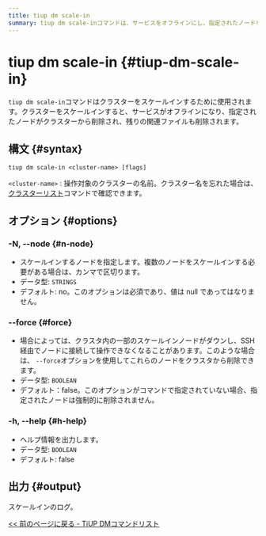 ```yaml
---
title: tiup dm scale-in
summary: tiup dm scale-inコマンドは、サービスをオフラインにし、指定されたノードをクラスタから削除することで、クラスタをスケールインします。構文は「tiup dm scale-in <cluster-name> [flags]」です。オプションには、ノードの指定、ダウンしているノードの強制削除、ヘルプ情報の表示などを行う -N、 --force、-h があります。出力はスケールインのログです。
---
```


# tiup dm scale-in {#tiup-dm-scale-in}

`tiup dm scale-in`コマンドはクラスターをスケールインするために使用されます。クラスターをスケールインすると、サービスがオフラインになり、指定されたノードがクラスターから削除され、残りの関連ファイルも削除されます。

## 構文 {#syntax}

```shell
tiup dm scale-in <cluster-name> [flags]
```

`<cluster-name>` : 操作対象のクラスターの名前。クラスター名を忘れた場合は、 [クラスターリスト](/tiup/tiup-component-dm-list.md)コマンドで確認できます。

## オプション {#options}

### -N, --node {#n-node}

-   スケールインするノードを指定します。複数のノードをスケールインする必要がある場合は、カンマで区切ります。
-   データ型: `STRINGS`
-   デフォルト: no。このオプションは必須であり、値は null であってはなりません。

### &#x20;--force {#force}

-   場合によっては、クラスタ内の一部のスケールインノードがダウンし、SSH経由でノードに接続して操作できなくなることがあります。このような場合は、 `--force`オプションを使用してこれらのノードをクラスタから削除できます。
-   データ型: `BOOLEAN`
-   デフォルト：false。このオプションがコマンドで指定されていない場合、指定されたノードは強制的に削除されません。

### -h, --help {#h-help}

-   ヘルプ情報を出力します。
-   データ型: `BOOLEAN`
-   デフォルト: false

## 出力 {#output}

スケールインのログ。

[&lt;&lt; 前のページに戻る - TiUP DMコマンドリスト](/tiup/tiup-component-dm.md#command-list)
